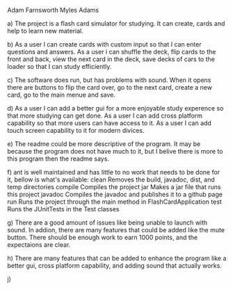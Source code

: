 Adam Farnsworth
Myles Adams

a) The project is a flash card simulator for studying.  It can create, cards and help to learn new material.

b) As a user I can create cards with custom input so that I can enter questions and answers.  As a user i can shuffle the deck, flip cards to the front and back, view the next card in the deck, save decks of cars to the loader so that I can study efficiently.

c) The software does run, but has problems with sound.  When it opens there are buttons to flip the card over, go to the next card, create a new card, go to the main menue and save.

d) As a user I can add a better gui for a more enjoyable study experence so that more studying can get done.  As a user I can add cross platform capability so that more users can have access to it.  As a user I can add touch screen capability to it for modern divices.

e) The readme could be more descriptive of the program.  It may be because the program does not have much to it, but I belive there is more to this program then the readme says.

f) ant is well maintained and has little to no work that needs to be done for it, bellow is what's available:
clean    Removes the build, javadoc, dist, and temp directories
compile  Compiles the project
jar      Makes a jar file that runs this project
javadoc  Compiles the javadoc and publishes it to a github page
run      Runs the project through the main method in FlashCardApplication
test     Runs the JUnitTests in the Test classes 

g) There are a good amount of issues like being unable to launch with sound.  In addion, there are many features that could be added like the mute button.  There should be enough work to earn 1000 points, and the expectaions are clear.

h) There are many features that can be added to enhance the program like a better gui, cross platform capability, and adding sound that actually works.

j) 
